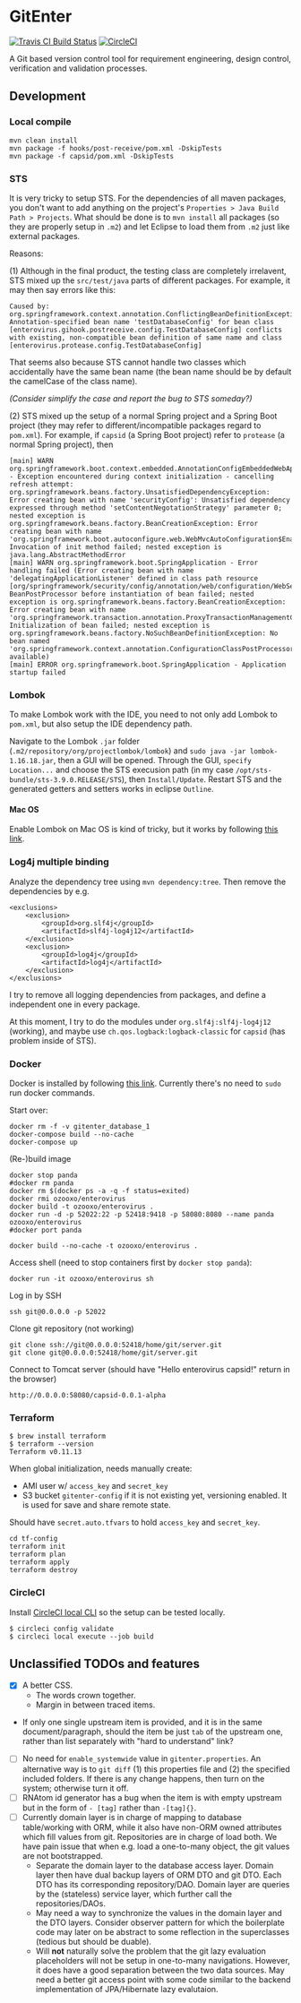 # GitEnter

[![Travis CI Build Status](https://travis-ci.org/gitenter/gitenter.svg?branch=master)](https://travis-ci.org/gitenter/gitenter)
[![CircleCI](https://circleci.com/gh/gitenter/gitenter.svg?style=svg)](https://circleci.com/gh/gitenter/gitenter)

A Git based version control tool for requirement engineering, design control, verification and validation processes.

## Development

### Local compile

```
mvn clean install
mvn package -f hooks/post-receive/pom.xml -DskipTests
mvn package -f capsid/pom.xml -DskipTests
```

### STS

It is very tricky to setup STS. For the dependencies of all maven packages, you don't want to add anything on the project's `Properties > Java Build Path > Projects`. What should be done is to `mvn install` all packages (so they are properly setup in `.m2`) and let Eclipse to load them from `.m2` just like external packages.

Reasons:

(1) Although in the final product, the testing class are completely irrelavent, STS mixed up the `src/test/java` parts of different packages. For example, it may then say errors like this:

```
Caused by: org.springframework.context.annotation.ConflictingBeanDefinitionException: Annotation-specified bean name 'testDatabaseConfig' for bean class [enterovirus.gihook.postreceive.config.TestDatabaseConfig] conflicts with existing, non-compatible bean definition of same name and class [enterovirus.protease.config.TestDatabaseConfig]
```

That seems also because STS cannot handle two classes which accidentally have the same bean name (the bean name should be by default the camelCase of the class name).

*(Consider simplify the case and report the bug to STS someday?)*

(2) STS mixed up the setup of a normal Spring project and a Spring Boot project (they may refer to different/incompatible packages regard to `pom.xml`). For example, if `capsid` (a Spring Boot project) refer to `protease` (a normal Spring project), then

```
[main] WARN org.springframework.boot.context.embedded.AnnotationConfigEmbeddedWebApplicationContext - Exception encountered during context initialization - cancelling refresh attempt: org.springframework.beans.factory.UnsatisfiedDependencyException: Error creating bean with name 'securityConfig': Unsatisfied dependency expressed through method 'setContentNegotationStrategy' parameter 0; nested exception is org.springframework.beans.factory.BeanCreationException: Error creating bean with name 'org.springframework.boot.autoconfigure.web.WebMvcAutoConfiguration$EnableWebMvcConfiguration': Invocation of init method failed; nested exception is java.lang.AbstractMethodError
[main] WARN org.springframework.boot.SpringApplication - Error handling failed (Error creating bean with name 'delegatingApplicationListener' defined in class path resource [org/springframework/security/config/annotation/web/configuration/WebSecurityConfiguration.class]: BeanPostProcessor before instantiation of bean failed; nested exception is org.springframework.beans.factory.BeanCreationException: Error creating bean with name 'org.springframework.transaction.annotation.ProxyTransactionManagementConfiguration': Initialization of bean failed; nested exception is org.springframework.beans.factory.NoSuchBeanDefinitionException: No bean named 'org.springframework.context.annotation.ConfigurationClassPostProcessor.importRegistry' available)
[main] ERROR org.springframework.boot.SpringApplication - Application startup failed
```

### Lombok

To make Lombok work with the IDE, you need to not only add Lombok to `pom.xml`, but also setup the IDE dependency path.

Navigate to the Lombok `.jar` folder (`.m2/repository/org/projectlombok/lombok`) and `sudo java -jar lombok-1.16.18.jar`, then a GUI will be opened. Through the GUI, `specify Location...` and choose the STS execusion path (in my case `/opt/sts-bundle/sts-3.9.0.RELEASE/STS`), then `Install/Update`. Restart STS and the generated getters and setters works in eclipse `Outline`.

#### Mac OS

Enable Lombok on Mac OS is kind of tricky, but it works by following [this link](https://nawaman.net/blog/2017-11-05).

### Log4j multiple binding

Analyze the dependency tree using `mvn dependency:tree`. Then remove the dependencies by e.g.

```
<exclusions>
    <exclusion>
        <groupId>org.slf4j</groupId>
        <artifactId>slf4j-log4j12</artifactId>
    </exclusion>
    <exclusion>
        <groupId>log4j</groupId>
        <artifactId>log4j</artifactId>
    </exclusion>
</exclusions>
```

I try to remove all logging dependencies from packages, and define a independent one in every package.

At this moment, I try to do the modules under `org.slf4j:slf4j-log4j12` (working), and maybe use `ch.qos.logback:logback-classic` for `capsid` (has problem inside of STS).

### Docker

Docker is installed by following [this link](https://www.digitalocean.com/community/tutorials/how-to-install-and-use-docker-on-ubuntu-16-04). Currently there's no need to `sudo` run docker commands.

Start over:

```
docker rm -f -v gitenter_database_1
docker-compose build --no-cache
docker-compose up
```

(Re-)build image

```
docker stop panda
#docker rm panda
docker rm $(docker ps -a -q -f status=exited)
docker rmi ozooxo/enterovirus
docker build -t ozooxo/enterovirus .
docker run -d -p 52022:22 -p 52418:9418 -p 58080:8080 --name panda ozooxo/enterovirus
#docker port panda
```

```
docker build --no-cache -t ozooxo/enterovirus .
```

Access shell (need to stop containers first by `docker stop panda`):

```
docker run -it ozooxo/enterovirus sh
```

Log in by SSH

```
ssh git@0.0.0.0 -p 52022
```

Clone git repository (not working)

```
git clone ssh://git@0.0.0.0:52418/home/git/server.git
git clone git@0.0.0.0:52418/home/git/server.git
```

Connect to Tomcat server (should have "Hello enterovirus capsid!" return in the browser)

```
http://0.0.0.0:58080/capsid-0.0.1-alpha
```

### Terraform

```
$ brew install terraform
$ terraform --version
Terraform v0.11.13
```

When global initialization, needs manually create:

- AMI user w/ `access_key` and `secret_key`
- S3 bucket `gitenter-config` if it is not existing yet, versioning enabled. It is used for save and share remote state.

Should have `secret.auto.tfvars` to hold `access_key` and `secret_key`.

```
cd tf-config
terraform init
terraform plan
terraform apply
terraform destroy
```

### CircleCI

Install [CircleCI local CLI](https://circleci.com/docs/2.0/local-cli/) so the setup can be tested locally.

```
$ circleci config validate
$ circleci local execute --job build
```

## Unclassified TODOs and features

+ [x] A better CSS.
	+ The words crown together.
	+ Margin in between traced items.
+ If only one single upstream item is provided, and it is in the same document/paragraph, should the item be just `tab` of the upstream one, rather than list separately with "hard to understand" link?
+ [ ] No need for `enable_systemwide` value in `gitenter.properties`. An alternative way is to `git diff` (1) this properties file and (2) the specified included folders. If there is any change happens, then turn on the system; otherwise turn it off.
+ [ ] RNAtom id generator has a bug when the item is with empty upstream but in the form of `- [tag]` rather than `-[tag]{}`.
+ [ ] Currently domain layer is in charge of mapping to database table/working with ORM, while it also have non-ORM owned attributes which fill values from git. Repositories are in charge of load both. We have pain issue that when e.g. load a one-to-many object, the git values are not bootstrapped.
    + Separate the domain layer to the database access layer. Domain layer then have dual backup layers of ORM DTO and git DTO. Each DTO has its corresponding repository/DAO. Domain layer are queries by the (stateless) service layer, which further call the repositories/DAOs.
    + May need a way to synchronize the values in the domain layer and the DTO layers. Consider observer pattern for which the boilerplate code may later on be abstract to some reflection in the superclasses (tedious but should be duable).
	+ Will **not** naturally solve the problem that the git lazy evaluation placeholders will not be setup in one-to-many navigations. However, it does have a good separation between the two data sources. May need a better git access point with some code similar to the backend implementation of JPA/Hibernate lazy evalutaion.
